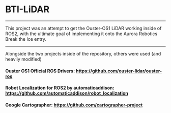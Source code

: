 # BTI-LiDAR
---

This project was an attempt to get the Ouster-OS1 LiDAR working inside of ROS2, with the ultimate goal of implementing it onto the Aurora Robotics Break the Ice entry. 

---

Alongside the two projects inside of the repository, others were used (and heavily modified)

#### Ouster OS1 Official ROS Drivers:  https://github.com/ouster-lidar/ouster-ros
#### Robot Localization for ROS2 by automaticaddison: https://github.com/automaticaddison/robot_localization
#### Google Cartographer: https://github.com/cartographer-project

